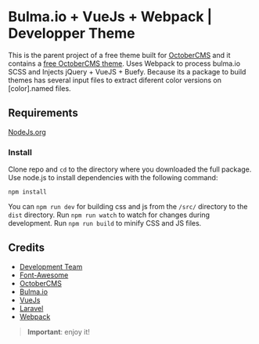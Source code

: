 Bulma.io + VueJs + Webpack | Developper Theme
==========

This is the parent project of a free theme built for [OctoberCMS](http://octobercms.com) and it contains a [free OctoberCMS theme](https://github.com/kikoseijo/oc-bulma-theme).
Uses Webpack to process bulma.io SCSS and Injects jQuery + VueJS + Buefy.
Because its a package to build themes has several input files to extract diferent color versions on [color].named files.

## Requirements

[NodeJs.org](https://nodejs.org/)

### Install

Clone repo and `cd` to the directory where you downloaded the full package. Use node.js to install dependencies with the following command:

    npm install

You can `npm run dev` for building css and js from the `/src/` directory to the `dist` directory.
Run `npm run watch` to watch for changes during development.
Run `npm run build` to minify CSS and JS files.


## Credits
* [Development Team](http://sunnyface.com)
* [Font-Awesome](http://fontawesome.io)
* [OctoberCMS](http://octobercms.com)
* [Bulma.io](http://bulma.io)
* [VueJs](https://vuejs.org)
* [Laravel](https://laravel.com)
* [Webpack](https://webpack.js.org)



> **Important**: enjoy it!
